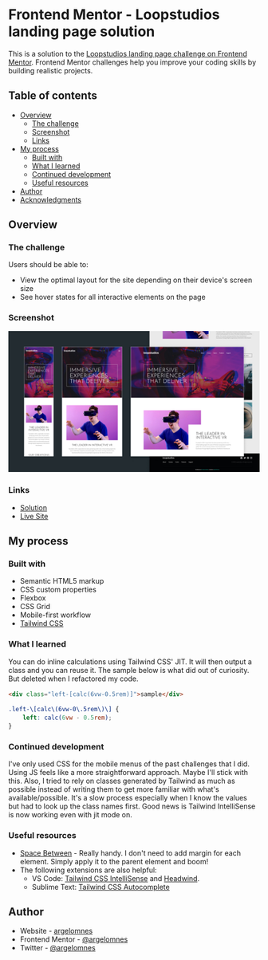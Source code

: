 # Frontend Mentor - Loopstudios landing page solution

This is a solution to the [Loopstudios landing page challenge on Frontend Mentor](https://www.frontendmentor.io/challenges/loopstudios-landing-page-N88J5Onjw). Frontend Mentor challenges help you improve your coding skills by building realistic projects.



## Table of contents

-   [Overview](#overview)
    -   [The challenge](#the-challenge)
    -   [Screenshot](#screenshot)
    -   [Links](#links)
-   [My process](#my-process)
    -   [Built with](#built-with)
    -   [What I learned](#what-i-learned)
    -   [Continued development](#continued-development)
    -   [Useful resources](#useful-resources)
-   [Author](#author)
-   [Acknowledgments](#acknowledgments)



## Overview

### The challenge

Users should be able to:

-   View the optimal layout for the site depending on their device's screen size
-   See hover states for all interactive elements on the page

### Screenshot

![](./screenshot.jpg)

### Links

-   [Solution](https://www.frontendmentor.io/solutions/loopstudios-landing-page-using-tailwind-css-jit-I14V5a5yH)
-   [Live Site](https://loopstudios-ao.netlify.app/)



## My process

### Built with

-   Semantic HTML5 markup
-   CSS custom properties
-   Flexbox
-   CSS Grid
-   Mobile-first workflow
-   [Tailwind CSS](https://tailwindcss.com/)

### What I learned

You can do inline calculations using Tailwind CSS' JIT. It will then output a class and you can reuse it. The sample below is what did out of curiosity. But deleted when I refactored my code. 

```html
<div class="left-[calc(6vw-0.5rem)]">sample</div>
```

```css
.left-\[calc\(6vw-0\.5rem\)\] {
    left: calc(6vw - 0.5rem);
}
```

### Continued development

I've only used CSS for the mobile menus of the past challenges that I did. Using JS feels like a more straightforward approach. Maybe I'll stick with this. Also, I tried to rely on classes generated by Tailwind as much as possible instead of writing them to get more familiar with what's available/possible. It's a slow process especially when I know the values but had to look up the class names first.  Good news is Tailwind IntelliSense is now working even with jit mode on.

### Useful resources

-   [Space Between](https://tailwindcss.com/docs/space) - Really handy. I don't need to add margin for each element. Simply apply it to the parent element and boom!
-   The following extensions are also helpful: 
    -   VS Code: [Tailwind CSS IntelliSense](https://marketplace.visualstudio.com/items?itemName=bradlc.vscode-tailwindcss) and [Headwind](https://marketplace.visualstudio.com/items?itemName=heybourn.headwind). 
    -   Sublime Text: [Tailwind CSS Autocomplete](https://packagecontrol.io/packages/Tailwind%20CSS%20Autocomplete) 



## Author

-   Website - [argelomnes](https://argelomnes.com/)
-   Frontend Mentor - [@argelomnes](https://www.frontendmentor.io/profile/argelomnes)
-   Twitter - [@argelomnes](https://www.twitter.com/argelomnes)
